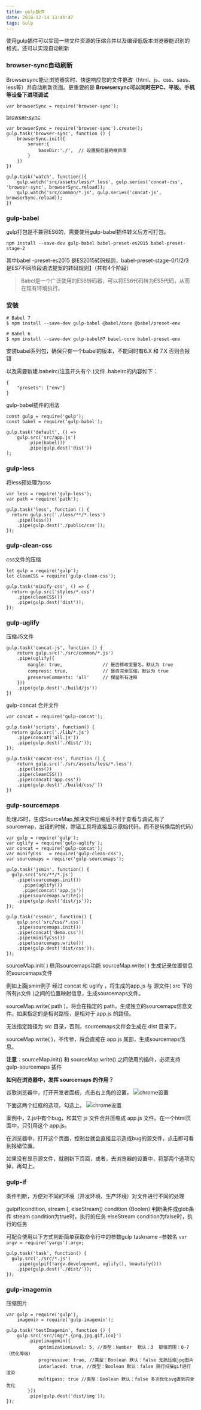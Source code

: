 ```yaml
---
title: gulp插件
date: 2018-12-14 13:40:47
tags: Gulp
---
```

使用gulp插件可以实现一些文件资源的压缩合并以及编译低版本浏览器能识别的格式，还可以实现自动刷新
<!-- more -->

### browser-sync自动刷新
Browsersync能让浏览器实时、快速响应您的文件更改（html、js、css、sass、less等）并自动刷新页面。更重要的是 **Browsersync可以同时在PC、平板、手机等设备下进项调试**

```
var browserSync = require('browser-sync');
```
[browser-sync](https://browsersync.io/docs/api)
```
var browserSync = require('browser-sync').create();
gulp.task('browser-sync', function () {
    browserSync.init({
        server:{
            baseDir:'./',  // 设置服务器的根目录
        }
    })
})

gulp.task('watch', function(){
    gulp.watch('src/assets/less/*.less', gulp.series('concat-css', 'browser-sync', browserSync.reload));
    gulp.watch('src/common/*.js', gulp.series('concat-js', browserSync.reload));
})
```
### gulp-babel
gulp打包是不兼容ES6的，需要使用gulp-babel插件转义后方可打包。

`npm install --save-dev gulp-babel babel-preset-es2015 babel-preset-stage-2`

其中babel -preset-es2015 是ES2015转码规则，babel-preset-stage-0/1/2/3 是ES7不同阶段语法提案的转码规则】（共有4个阶段）

> Babel是一个广泛使用的ES6转码器，可以将ES6代码转为ES5代码，从而在现有环境执行。

### 安装
```
# Babel 7
$ npm install --save-dev gulp-babel @babel/core @babel/preset-env

# Babel 6
$ npm install --save-dev gulp-babel@7 babel-core babel-preset-env
```
安装babel系列包，确保只有一个babel的版本，不能同时有6.X 和 7.X 否则会报错

以及需要新建.babelrc(注意开头有个.)文件
.babelrc的内容如下：

```
{
    "presets": ["env"]
}
```
gulp-babel插件的用法

```
const gulp = require('gulp');
const babel = require('gulp-babel');
 
gulp.task('default', () =>
    gulp.src('src/app.js')
        .pipe(babel())
        .pipe(gulp.dest('dist'))
);
```
### gulp-less
将less预处理为css
```
var less = require('gulp-less');
var path = require('path');
 
gulp.task('less', function () {
  return gulp.src('./less/**/*.less')
    .pipe(less())
    .pipe(gulp.dest('./public/css'));
});
```
### gulp-clean-css
css文件的压缩
```
let gulp = require('gulp');
let cleanCSS = require('gulp-clean-css');

gulp.task('minify-css', () => {
  return gulp.src('styles/*.css')
    .pipe(cleanCSS())
    .pipe(gulp.dest('dist'));
});
```
### gulp-uglify
压缩JS文件
```
gulp.task('concat-js', function () {
    return gulp.src('./src/common/*.js')
    .pipe(uglify({
        mangle: true,               // 是否修改变量名，默认为 true
        compress: true,             // 是否完全压缩，默认为 true
        preserveComments: 'all'     // 保留所有注释
    }))
    .pipe(gulp.dest('./build/js'))
})
```
gulp-concat
合并文件
```
var concat = require('gulp-concat');
 
gulp.task('scripts', function() {
  return gulp.src('./lib/*.js')
    .pipe(concat('all.js'))
    .pipe(gulp.dest('./dist/'));
});

gulp.task('concat-css', function () {
    return gulp.src('./src/assets/less/*.less')
    .pipe(less())
    .pipe(cleanCSS())
    .pipe(concat('app.css'))
    .pipe(gulp.dest('./build/css/'))
})
```
### gulp-sourcemaps
处理JS时，生成SourceMap,解决文件压缩后不利于查看与调试,有了sourcemap，出错的时候，除错工具将直接显示原始代码，而不是转换后的代码）
```
var gulp = require('gulp');
var uglify = require('gulp-uglify');
var concat = require('gulp-concat');
var minifyCss   = require('gulp-clean-css'),
var sourcemaps = require('gulp-sourcemaps');
 
gulp.task('jsmin', function() {
  gulp.src('src/**/*.js')
    .pipe(sourcemaps.init())
      .pipe(uglify())
      .pipe(concat('app.js'))
    .pipe(sourcemaps.write())
    .pipe(gulp.dest('dist/js'));
});

gulp.task('cssmin', function() {
    gulp.src('src/css/*.css')
    .pipe(sourcemaps.init())
    .pipe(concat('demo.css'))
    .pipe(minifyCss())
    .pipe(sourcemaps.write())
    .pipe(gulp.dest('dist/css'));
});
```
sourceMap.init( ) 启用sourcemaps功能
sourceMap.write( ) 生成记录位置信息的sourcemaps文件

例如上面jsmin例子
经过 concat 和 uglify ，将生成的app.js 与 源文件( src 下的所有js文件 )之间的位置映射信息，生成sourcemaps文件。

sourceMap.write( path )，将会在指定的 path，生成独立的sourcemaps信息文件。如果指定的是相对路径，是相对于 app.js 的路径。

无法指定路径为 src 目录，否则，sourcemaps文件会生成在 dist 目录下。

sourceMap.write( )，不传参，将会直接在 app.js 尾部，生成sourcemaps信息。

**注意**：sourceMap.init() 和 sourceMap.write() 之间使用的插件，必须支持 gulp-sourcemaps 插件

**如何在浏览器中，发挥 sourcemaps 的作用？**

谷歌浏览器中，打开开发者面板，点击右上角的设置。
![chrome设置](../../images/谷歌设置1.png)

下面这两个红框的选项，勾选上。
![chrome设置](../../images/谷歌设置2.png)

案例中，2.js中有个bug，和其它 js 文件合并压缩成 app.js 文件。在一个html页面中，只引用这个 app.js。

在浏览器中，打开这个页面，控制台就会直接显示造成bug的源文件，点击即可看到报错位置。

如果没有显示源文件，就刷新下页面，或者，去浏览器的设置中，将那两个选项勾掉，再勾上。

### gulp-if
条件判断，方便对不同的环境（开发环境、生产环境）对文件进行不同的处理

gulpif(condition, stream [, elseStream])
condition {Boolen} 判断条件或glob条件
stream condition为true时，执行的任务
elseStream condition为false时，执行的任务

可配合使用以下方式判断简单获取命令行中的参数gulp taskname –参数名
`var argv = require('yargs').argv;`

```
gulp.task('task', function() {
  gulp.src('./src/*.js')
    .pipe(gulpif(!argv.development, uglify(), beautify()))
    .pipe(gulp.dest('./dist/'));
});
```
### gulp-imagemin
压缩图片
```
var gulp = require('gulp'),
    imagemin = require('gulp-imagemin');

gulp.task('testImagemin', function () {
    gulp.src('src/img/*.{png,jpg,gif,ico}')
        .pipe(imagemin({
            optimizationLevel: 5, //类型：Number  默认：3  取值范围：0-7（优化等级）
            progressive: true, //类型：Boolean 默认：false 无损压缩jpg图片
            interlaced: true, //类型：Boolean 默认：false 隔行扫描gif进行渲染
            multipass: true //类型：Boolean 默认：false 多次优化svg直到完全优化
        }))
        .pipe(gulp.dest('dist/img'));
});
```